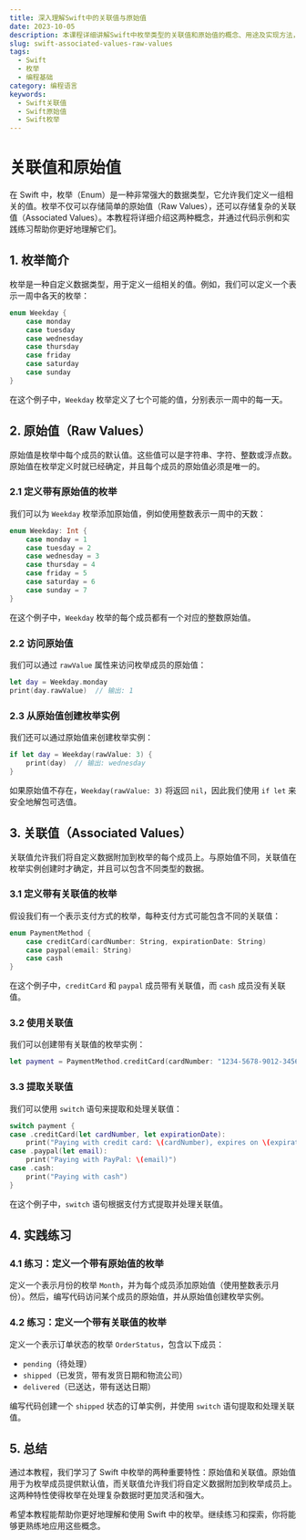 ```yaml
---
title: 深入理解Swift中的关联值与原始值
date: 2023-10-05
description: 本课程详细讲解Swift中枚举类型的关联值和原始值的概念、用途及实现方法，帮助开发者更好地理解和使用Swift语言。
slug: swift-associated-values-raw-values
tags:
  - Swift
  - 枚举
  - 编程基础
category: 编程语言
keywords:
  - Swift关联值
  - Swift原始值
  - Swift枚举
---
```


# 关联值和原始值

在 Swift 中，枚举（Enum）是一种非常强大的数据类型，它允许我们定义一组相关的值。枚举不仅可以存储简单的原始值（Raw Values），还可以存储复杂的关联值（Associated Values）。本教程将详细介绍这两种概念，并通过代码示例和实践练习帮助你更好地理解它们。

## 1. 枚举简介

枚举是一种自定义数据类型，用于定义一组相关的值。例如，我们可以定义一个表示一周中各天的枚举：

```swift
enum Weekday {
    case monday
    case tuesday
    case wednesday
    case thursday
    case friday
    case saturday
    case sunday
}
```

在这个例子中，`Weekday` 枚举定义了七个可能的值，分别表示一周中的每一天。

## 2. 原始值（Raw Values）

原始值是枚举中每个成员的默认值。这些值可以是字符串、字符、整数或浮点数。原始值在枚举定义时就已经确定，并且每个成员的原始值必须是唯一的。

### 2.1 定义带有原始值的枚举

我们可以为 `Weekday` 枚举添加原始值，例如使用整数表示一周中的天数：

```swift
enum Weekday: Int {
    case monday = 1
    case tuesday = 2
    case wednesday = 3
    case thursday = 4
    case friday = 5
    case saturday = 6
    case sunday = 7
}
```

在这个例子中，`Weekday` 枚举的每个成员都有一个对应的整数原始值。

### 2.2 访问原始值

我们可以通过 `rawValue` 属性来访问枚举成员的原始值：

```swift
let day = Weekday.monday
print(day.rawValue)  // 输出: 1
```

### 2.3 从原始值创建枚举实例

我们还可以通过原始值来创建枚举实例：

```swift
if let day = Weekday(rawValue: 3) {
    print(day)  // 输出: wednesday
}
```

如果原始值不存在，`Weekday(rawValue: 3)` 将返回 `nil`，因此我们使用 `if let` 来安全地解包可选值。

## 3. 关联值（Associated Values）

关联值允许我们将自定义数据附加到枚举的每个成员上。与原始值不同，关联值在枚举实例创建时才确定，并且可以包含不同类型的数据。

### 3.1 定义带有关联值的枚举

假设我们有一个表示支付方式的枚举，每种支付方式可能包含不同的关联值：

```swift
enum PaymentMethod {
    case creditCard(cardNumber: String, expirationDate: String)
    case paypal(email: String)
    case cash
}
```

在这个例子中，`creditCard` 和 `paypal` 成员带有关联值，而 `cash` 成员没有关联值。

### 3.2 使用关联值

我们可以创建带有关联值的枚举实例：

```swift
let payment = PaymentMethod.creditCard(cardNumber: "1234-5678-9012-3456", expirationDate: "12/25")
```

### 3.3 提取关联值

我们可以使用 `switch` 语句来提取和处理关联值：

```swift
switch payment {
case .creditCard(let cardNumber, let expirationDate):
    print("Paying with credit card: \(cardNumber), expires on \(expirationDate)")
case .paypal(let email):
    print("Paying with PayPal: \(email)")
case .cash:
    print("Paying with cash")
}
```

在这个例子中，`switch` 语句根据支付方式提取并处理关联值。

## 4. 实践练习

### 4.1 练习：定义一个带有原始值的枚举

定义一个表示月份的枚举 `Month`，并为每个成员添加原始值（使用整数表示月份）。然后，编写代码访问某个成员的原始值，并从原始值创建枚举实例。

### 4.2 练习：定义一个带有关联值的枚举

定义一个表示订单状态的枚举 `OrderStatus`，包含以下成员：
- `pending`（待处理）
- `shipped`（已发货，带有发货日期和物流公司）
- `delivered`（已送达，带有送达日期）

编写代码创建一个 `shipped` 状态的订单实例，并使用 `switch` 语句提取和处理关联值。

## 5. 总结

通过本教程，我们学习了 Swift 中枚举的两种重要特性：原始值和关联值。原始值用于为枚举成员提供默认值，而关联值允许我们将自定义数据附加到枚举成员上。这两种特性使得枚举在处理复杂数据时更加灵活和强大。

希望本教程能帮助你更好地理解和使用 Swift 中的枚举。继续练习和探索，你将能够更熟练地应用这些概念。